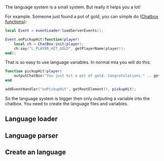 <pageclass class="server"></pageclass> The language system is a small system. But really it helps you a lot!

For example. Someone just found a pot of gold, you can simple do ([Chatbox functions](/docs/MTA_Framework/Chatbox.md "wikilink")):

``` lua
local Event = eventLoader:loadServerEvents();

Event.onPickupHit(function(player)
    local ch = ChatBox:init(player);
    ch:say("L_PLAYER_HIT_GOLD", getPlayerName(player));
end);
```

That is so easy to use language variables. In normal mta you will do this:

``` lua
function pickupHit(player)
    outputChatBox("You just hit a pot of gold. Congratulations " .. getPlayerName(player) .. ".", player);
end

addEventHandler("onPickupHit", getRootElement(), pickupHit);
```

So the language system is bigger then only outputing a variable into the chatbox. You need to create the language files and variables.

Language loader
---------------

Language parser
---------------

Create an language
------------------
